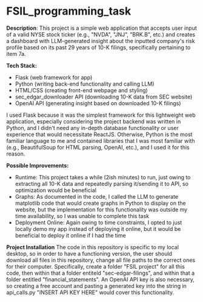 # FSIL_programming_task

**Description**:
This project is a simple web application that accepts user input of a valid NYSE stock ticker (e.g., "NVDA", "JNJ", "BRK.B", etc.) and creates a dashboard with LLM-generated insight about the inputted company's risk profile based on its past 29 years of 10-K filings, specifically pertaining to item 7a. 

**Tech Stack:**
- Flask (web framework for app)
- Python (writing back-end functionality and calling LLM)
- HTML/CSS (creating front-end webpage and styling)
- sec_edgar_downloader API (downloading 10-K data from SEC website)
- OpenAI API (generating insight based on downloaded 10-K filings)

I used Flask because it was the simplest framework for this lightweight web application, especially considering the project backend was written in Python, and I didn't need any in-depth database functionality or user experience that would necessitate ReactJS. Otherwise, Python is the most familiar language to me and contained libraries that I was most familiar with (e.g., BeautifulSoup for HTML parsing, OpenAI, etc.), and I used it for this reason.

**Possible Improvements:**
- Runtime: This project takes a while (2ish minutes) to run, just owing to extracting all 10-K data and repeatedly parsing it/sending it to API, so optimization would be beneficial
- Graphs: As documented in the code, I called the LLM to generate matplotlib code that would create graphs in Python to display on the website, but the implementation for this functionality was outside my time availability, so I was unable to complete this task
- Deployment Online: Again owing to time constraints, I opted to just locally demo my app instead of deploying it online, but it would be beneficial to deploy it online if I had the time

**Project Installation**
The code in this repository is specific to my local desktop, so in order to have a functioning version, the user should download all files in this repository, change all file paths to the correct ones for their computer. Specifically, create a folder "FSIL project" for all this code, then within that a folder entiteld "sec-edgar-filings", and within that a folder entitled "financial_statements". An OpenAI API key is also necessary, so creating a free account and pasting a generated key into the string in api_calls.py "INSERT API KEY HERE" would cover this functionality.
